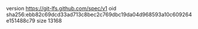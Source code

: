 version https://git-lfs.github.com/spec/v1
oid sha256:ebb82c69dcd33ad713c8bec2c769dbc19da04d968593a10c609264e151488c79
size 13168
